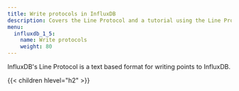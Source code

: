 ```yaml
---
title: Write protocols in InfluxDB
description: Covers the Line Protocol and a tutorial using the Line Protocol to write data to InfluxDB.
menu:
  influxdb_1_5:
    name: Write protocols
    weight: 80
---
```


InfluxDB's Line Protocol is a text based format for writing points to InfluxDB.

{{< children hlevel="h2" >}}
